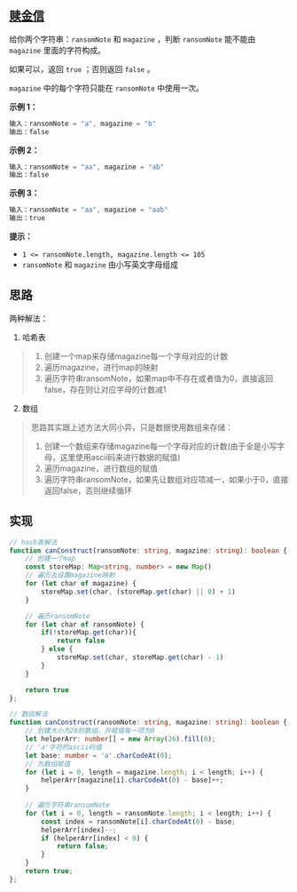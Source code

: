 ## [赎金信](https://leetcode.cn/problems/ransom-note/)

给你两个字符串：`ransomNote` 和 `magazine` ，判断 `ransomNote` 能不能由 `magazine` 里面的字符构成。

如果可以，返回 `true` ；否则返回 `false` 。

`magazine` 中的每个字符只能在 `ransomNote` 中使用一次。

**示例 1：**

```js
输入：ransomNote = "a", magazine = "b"
输出：false
```

**示例 2：**

```js
输入：ransomNote = "aa", magazine = "ab"
输出：false
```

**示例 3：**

```js
输入：ransomNote = "aa", magazine = "aab"
输出：true
```

**提示：**

- `1 <= ransomNote.length, magazine.length <= 105`
- `ransomNote` 和 `magazine` 由小写英文字母组成

## 思路

两种解法：

1. 哈希表

> 1. 创建一个map来存储magazine每一个字母对应的计数
> 2. 遍历magazine，进行map的映射
> 3. 遍历字符串ransomNote，如果map中不存在或者值为0，直接返回false，存在则让对应字母的计数减1

2. 数组

> 思路其实跟上述方法大同小异，只是数据使用数组来存储：
>
> 1. 创建一个数组来存储magazine每一个字母对应的计数(由于全是小写字母，这里使用ascii码来进行数据的赋值)
> 2. 遍历magazine，进行数组的赋值
> 3. 遍历字符串ransomNote，如果先让数组对应项减一，如果小于0，直接返回false，否则继续循环

## 实现

```typescript
// hash表解法
function canConstruct(ransomNote: string, magazine: string): boolean {
    // 创建一个map
    const storeMap: Map<string, number> = new Map()
    // 遍历去设置magazine映射
    for (let char of magazine) {
        storeMap.set(char, (storeMap.get(char) || 0) + 1)
    }

    // 遍历ransomNote
    for (let char of ransomNote) {
        if(!storeMap.get(char)){
            return false
        } else {
            storeMap.set(char, storeMap.get(char) - 1)
        }
    }

    return true
};
```

```typescript
// 数组解法
function canConstruct(ransomNote: string, magazine: string): boolean {
    // 创建大小为26的数组，并赋值每一项为0
    let helperArr: number[] = new Array(26).fill(0);
    // 'a'字符的ascii码值
    let base: number = 'a'.charCodeAt(0);
	// 为数组赋值
    for (let i = 0, length = magazine.length; i < length; i++) {
        helperArr[magazine[i].charCodeAt(0) - base]++;
    }
    
    // 遍历字符串ransomNote
    for (let i = 0, length = ransomNote.length; i < length; i++) {
        const index = ransomNote[i].charCodeAt(0) - base;
        helperArr[index]--;
        if (helperArr[index] < 0) {
            return false;
        }
    }
    return true;
};
```

